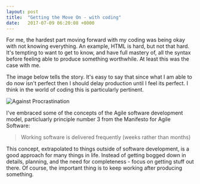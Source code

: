 ```yaml
---
layout: post
title:  "Getting the Move On - with coding"
date:   2017-07-09 06:20:08 +0000
---
```


For me, the hardest part moving forward with my coding was being okay with not knowing everything. An example, HTML is hard, but not that hard. <!-- more -->It's tempting to want to get to know, and have full mastery of, all the syntax before feeling able to produce something worthwhile. At least this was the case with me.

The image below tells the story. It's easy to say that since what I am able to do now isn't perfect then I should delay production until I feel its perfect. I think in the world of coding this is particularly pertinent.

![Against Procrastination](https://s-media-cache-ak0.pinimg.com/736x/bf/82/0b/bf820baf1e094d0a9d5f7ad9da07ac6d--procrastination-quotes-perfection-quotes.jpg)

I've embraced some of the concepts of the Agile software development model, particluarly principle number 3 from the Manifesto for Agile Software:

> Working software is delivered frequently (weeks rather than months)

This concept, extrapolated to things outside of software development, is a good approach for many things in life. Instead of getting bogged down in details, planning, and the need for completeness - focus on getting stuff out there. Of course, the important thing is to keep working after producing something.


